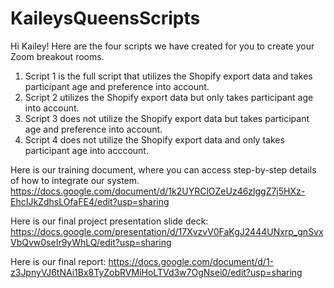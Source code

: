 # KaileysQueensScripts
Hi Kailey! Here are the four scripts we have created for you to create your Zoom breakout rooms. 

1. Script 1 is the full script that utilizes the Shopify export data and takes participant age and preference into account.
2. Script 2 utilizes the Shopify export data but only takes participant age into account.
3. Script 3 does not utilize the Shopify export data but takes participant age and preference into account.
4. Script 4 does not utilize the Shopify export data and only takes participant age into acccount. 


Here is our training document, where you can access step-by-step details of how to integrate our system. 
https://docs.google.com/document/d/1k2UYRClOZeUz46zlggZ7j5HXz-EhcIJkZdhsLOfaFE4/edit?usp=sharing

Here is our final project presentation slide deck:
https://docs.google.com/presentation/d/17XvzvV0FaKgJ2444UNxrp_gnSvxVbQvw0seIr9yWhLQ/edit?usp=sharing

Here is our final report:
https://docs.google.com/document/d/1-z3JpnyVJ6tNAi1Bx8TyZobRVMiHoLTVd3w7OgNsei0/edit?usp=sharing
